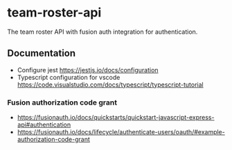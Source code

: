 # team-roster-api

The team roster API with fusion auth integration for authentication.

## Documentation

- Configure jest https://jestjs.io/docs/configuration
- Typescript configuration for vscode https://code.visualstudio.com/docs/typescript/typescript-tutorial

### Fusion authorization code grant

- https://fusionauth.io/docs/quickstarts/quickstart-javascript-express-api#authentication
- https://fusionauth.io/docs/lifecycle/authenticate-users/oauth/#example-authorization-code-grant
